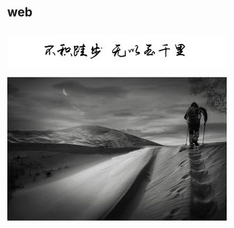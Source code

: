 # web

<br />
<img  src='img/bjkb.PNG' width="600" alt="logo">
<br />
<br />
<div align="center">
<img  src='img/01.jpeg' width="600" alt="logo" />
</div>
<br />
<br />
